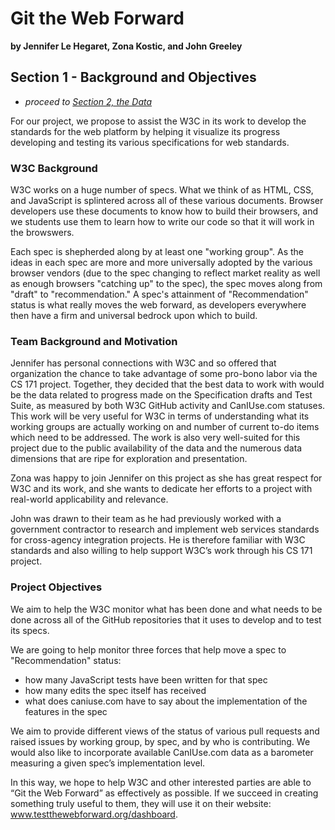 # Git the Web Forward
**by Jennifer Le Hegaret, Zona Kostic, and John Greeley**

## Section 1 - Background and Objectives

* *proceed to [Section 2, the Data](data.md)*

For our project, we propose to assist the W3C in its work to develop the standards for the web platform by helping it visualize its progress developing and testing its various specifications for web standards.

### W3C Background

W3C works on a huge number of specs.  What we think of as HTML, CSS, and JavaScript is splintered across all of these various documents.  Browser developers use these documents to know how to build their browsers, and we students use them to learn how to write our code so that it will work in the browswers.

Each spec is shepherded along by at least one "working group".  As the ideas in each spec are more and more universally adopted by the various browser vendors (due to the spec changing to reflect market reality as well as enough browsers "catching up" to the spec), the spec moves along from "draft" to "recommendation."  A spec's attainment of "Recommendation" status is what really moves the web forward, as developers everywhere then have a firm and universal bedrock upon which to build.

### Team Background and Motivation

Jennifer has personal connections with W3C and so offered that organization the chance to take advantage of some pro-bono labor via the CS 171 project.  Together, they decided that the best data to work with would be the data related to progress made on the Specification drafts and Test Suite, as measured by both W3C GitHub activity and CanIUse.com statuses.  This work will be very useful for W3C in terms of understanding what its working groups are actually working on and number of current to-do items which need to be addressed.   The work is also very well-suited for this project due to the public availability of the data and the numerous data dimensions that are ripe for exploration and presentation.

Zona was happy to join Jennifer on this project as she has great respect for W3C and its work, and she wants to dedicate her efforts to a project with real-world applicability and relevance.

John was drawn to their team as he had previously worked with a government contractor to research and implement web services standards for cross-agency integration projects.  He is therefore familiar with W3C standards and also willing to help support W3C’s work through his CS 171 project.

### Project Objectives

We aim to help the W3C monitor what has been done and what needs to be done across all of the GitHub repositories that it uses to develop and to test its specs.

We are going to help monitor three forces that help move a spec to "Recommendation" status:
- how many JavaScript tests have been written for that spec
- how many edits the spec itself has received
- what does caniuse.com have to say about the implementation of the features in the spec

We aim to provide different views of the status of various pull requests and raised issues by working group, by spec, and by who is contributing.  We would also like to incorporate available CanIUse.com data as a barometer measuring a given spec’s implementation level.

In this way, we hope to help W3C and other interested parties are able to “Git the Web Forward” as effectively as possible.  If we succeed in creating something truly useful to them, they will use it on their website:  www.testthewebforward.org/dashboard.

